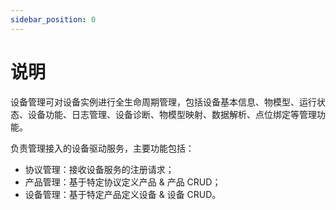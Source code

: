 ```yaml
---
sidebar_position: 0
---
```


# 说明
设备管理可对设备实例进行全生命周期管理，包括设备基本信息、物模型、运行状态、设备功能、日志管理、设备诊断、物模型映射、数据解析、点位绑定等管理功能。


负责管理接入的设备驱动服务，主要功能包括：

* 协议管理：接收设备服务的注册请求；
* 产品管理：基于特定协议定义产品 & 产品 CRUD；
* 设备管理：基于特定产品定义设备 & 设备 CRUD。






